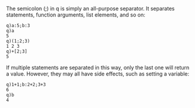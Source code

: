 The semicolon (;) in q is simply an all-purpose separator. It separates statements, function arguments, list elements, and so on:

    q)a:5;b:3
    q)a
    5
    q)(1;2;3)
    1 2 3
    q)+[2;3]
    5

If multiple statements are separated in this way, only the last one will return a value. However, they may all have side effects, such as setting a variable:

    q)1+1;b:2+2;3+3
    6
    q)b
    4
